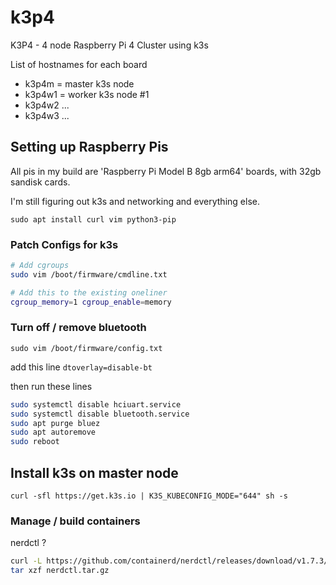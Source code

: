 # k3p4

K3P4 - 4 node Raspberry Pi 4 Cluster using k3s

List of hostnames for each board

- k3p4m = master k3s node
- k3p4w1 = worker k3s node #1
- k3p4w2 ...
- k3p4w3 ...

## Setting up Raspberry Pis

All pis in my build are 'Raspberry Pi Model B 8gb arm64' boards, with 32gb sandisk cards.

I'm still figuring out k3s and networking and everything else.

`sudo apt install curl vim python3-pip`

### Patch Configs for k3s

```sh
# Add cgroups
sudo vim /boot/firmware/cmdline.txt

# Add this to the existing oneliner
cgroup_memory=1 cgroup_enable=memory
```

### Turn off / remove bluetooth

`sudo vim /boot/firmware/config.txt`

add this line `dtoverlay=disable-bt`

then run these lines

```sh
sudo systemctl disable hciuart.service
sudo systemctl disable bluetooth.service
sudo apt purge bluez
sudo apt autoremove
sudo reboot
```

## Install k3s on master node

`curl -sfl https://get.k3s.io | K3S_KUBECONFIG_MODE="644" sh -s`

### Manage / build containers

nerdctl ?

```sh
curl -L https://github.com/containerd/nerdctl/releases/download/v1.7.3/nerdctl-1.7.3-linux-amd64.tar.gz > nerdctl.tar.gz
tar xzf nerdctl.tar.gz
```
